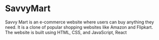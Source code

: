 # SavvyMart
Savvy Mart is an e-commerce website where users can buy anything they need. It is a clone of popular shopping websites like Amazon and Flipkart. The website is built using HTML, CSS, and JavaScript, React
